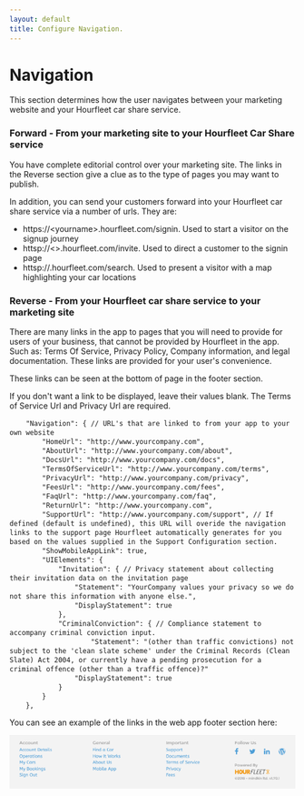 ```yaml
---
layout: default
title: Configure Navigation.
---
```

# Navigation

This section determines how the user navigates between your marketing website and your Hourfleet car share service.

### Forward - From your marketing site to your Hourfleet Car Share service  
You have complete editorial control over your marketing site. The links in the Reverse section give a clue as to the type of pages you may want to publish.  

In addition, you can send your customers forward into your Hourfleet car share service via a number of urls. They are:
- https://\<yourname\>.hourfleet.com/signin. Used to start a visitor on the signup journey   
- httsp://<<yourname>>.hourfleet.com/invite. Used to direct a customer to the signin page  
- httsp://<yourname>.hourfleet.com/search. Used to present a visitor with a map highlighting your car locations  

### Reverse - From your Hourfleet car share service to your marketing site
There are many links in the app to pages that you will need to provide for users of your business, that cannot be provided by Hourfleet in the app. Such as: Terms Of Service, Privacy Policy, Company information, and legal documentation. These links are provided for your user's convenience.

These links can be seen at the bottom of page in the footer section.

If you don't want a link to be displayed, leave their values blank. The Terms of Service Url and Privacy Url are required.

~~~
	"Navigation": { // URL's that are linked to from your app to your own website 
		"HomeUrl": "http://www.yourcompany.com",
		"AboutUrl": "http://www.yourcompany.com/about",
		"DocsUrl": "http://www.yourcompany.com/docs",
		"TermsOfServiceUrl": "http://www.yourcompany.com/terms",
		"PrivacyUrl": "http://www.yourcompany.com/privacy",
		"FeesUrl": "http://www.yourcompany.com/fees",
		"FaqUrl": "http://www.yourcompany.com/faq",
		"ReturnUrl": "http://www.yourcompany.com",
		"SupportUrl": "http://www.yourcompany.com/support", // If defined (default is undefined), this URL will overide the navigation links to the support page Hourfleet automatically generates for you based on the values supplied in the Support Configuration section. 
		"ShowMobileAppLink": true,
		"UIElements": {
			"Invitation": { // Privacy statement about collecting their invitation data on the invitation page
				"Statement": "YourCompany values your privacy so we do not share this information with anyone else.",
				"DisplayStatement": true
			},
			"CriminalConviction": { // Compliance statement to accompany criminal conviction input.
			    	"Statement": "(other than traffic convictions) not subject to the 'clean slate scheme' under the Criminal Records (Clean Slate) Act 2004, or currently have a pending prosecution for a criminal offence (other than a traffic offence)?" 
				"DisplayStatement": true
			}
		}
	},
~~~

You can see an example of the links in the web app footer section here:

![Page Links](images/Footer.png)  




